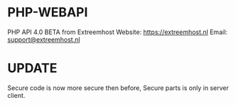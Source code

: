 # PHP-WEBAPI
PHP API 4.0 BETA from Extreemhost
Website: https://extreemhost.nl
Email: support@extreemhost.nl

# UPDATE
Secure code is now more secure then before, Secure parts is only in server client.
